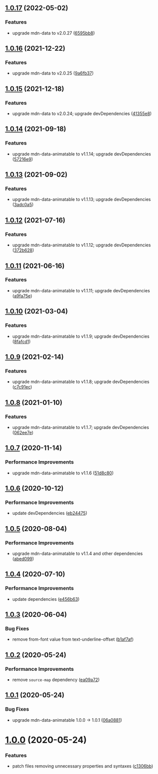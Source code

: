 ## [1.0.17](https://github.com/webanimate/css-tree-animatable/compare/v1.0.16...v1.0.17) (2022-05-02)

### Features

- upgrade mdn-data to v2.0.27 ([6595bb8](https://github.com/webanimate/css-tree-animatable/commit/6595bb89789f3b8ac5231bc7ec08031785ed3452))

## [1.0.16](https://github.com/webanimate/css-tree-animatable/compare/v1.0.15...v1.0.16) (2021-12-22)

### Features

- upgrade mdn-data to v2.0.25 ([9a6fb37](https://github.com/webanimate/css-tree-animatable/commit/9a6fb379971ca9ec1be77fbb0279c3400b064ac4))

## [1.0.15](https://github.com/webanimate/css-tree-animatable/compare/v1.0.14...v1.0.15) (2021-12-18)

### Features

- upgrade mdn-data to v2.0.24; upgrade devDependencies ([41355e8](https://github.com/webanimate/css-tree-animatable/commit/41355e82ec74b4ae0162c76588801360d3077896))

## [1.0.14](https://github.com/webanimate/css-tree-animatable/compare/v1.0.13...v1.0.14) (2021-09-18)

### Features

- upgrade mdn-data-animatable to v1.1.14; upgrade devDependencies ([57216e9](https://github.com/webanimate/css-tree-animatable/commit/57216e9241baea0c4a5b405b1807ca667e7f893f))

## [1.0.13](https://github.com/webanimate/css-tree-animatable/compare/v1.0.12...v1.0.13) (2021-09-02)

### Features

- upgrade mdn-data-animatable to v1.1.13; upgrade devDependencies ([3adc0a5](https://github.com/webanimate/css-tree-animatable/commit/3adc0a50956c81630f1dc05074da04a8e267858e))

## [1.0.12](https://github.com/webanimate/css-tree-animatable/compare/v1.0.11...v1.0.12) (2021-07-16)

### Features

- upgrade mdn-data-animatable to v1.1.12; upgrade devDependencies ([372b628](https://github.com/webanimate/css-tree-animatable/commit/372b628387a897de1f38e89b73bce83cf5ef5d53))

## [1.0.11](https://github.com/webanimate/css-tree-animatable/compare/v1.0.10...v1.0.11) (2021-06-16)

### Features

- upgrade mdn-data-animatable to v1.1.11; upgrade devDependencies ([a9fa75e](https://github.com/webanimate/css-tree-animatable/commit/a9fa75efed0f470b0d0bce5904fe58d7dd8e75b0))

## [1.0.10](https://github.com/webanimate/css-tree-animatable/compare/v1.0.9...v1.0.10) (2021-03-04)

### Features

- upgrade mdn-data-animatable to v1.1.9; upgrade devDependencies ([8fafcd1](https://github.com/webanimate/css-tree-animatable/commit/8fafcd1388d671993cf31d8aac6903aa84150a62))

## [1.0.9](https://github.com/webanimate/css-tree-animatable/compare/v1.0.8...v1.0.9) (2021-02-14)

### Features

- upgrade mdn-data-animatable to v1.1.8; upgrade devDependencies ([c7c91ec](https://github.com/webanimate/css-tree-animatable/commit/c7c91ec35dd4805e262ff4ea0417366df7e34921))

## [1.0.8](https://github.com/webanimate/css-tree-animatable/compare/v1.0.7...v1.0.8) (2021-01-10)

### Features

- upgrade mdn-data-animatable to v1.1.7; upgrade devDependencies ([062ee7e](https://github.com/webanimate/css-tree-animatable/commit/062ee7e50d34d0702db2188ad3398831421112f6))

## [1.0.7](https://github.com/webanimate/css-tree-animatable/compare/v1.0.6...v1.0.7) (2020-11-14)

### Performance Improvements

- upgrade mdn-data-animatable to v1.1.6 ([51d8c80](https://github.com/webanimate/css-tree-animatable/commit/51d8c80a14a846b1f0073c673d184e8b9a9b6dad))

## [1.0.6](https://github.com/webanimate/css-tree-animatable/compare/v1.0.5...v1.0.6) (2020-10-12)

### Performance Improvements

- update devDependencies ([eb24475](https://github.com/webanimate/css-tree-animatable/commit/eb24475ecda6714d926144308edd7a333b9a3653))

## [1.0.5](https://github.com/webanimate/css-tree-animatable/compare/v1.0.4...v1.0.5) (2020-08-04)

### Performance Improvements

- upgrade mdn-data-animatable to v1.1.4 and other dependencies ([abed099](https://github.com/webanimate/css-tree-animatable/commit/abed0992b3e5362c1b6c6766217493f260272749))

## [1.0.4](https://github.com/webanimate/css-tree-animatable/compare/v1.0.3...v1.0.4) (2020-07-10)

### Performance Improvements

- update dependencies ([e456b63](https://github.com/webanimate/css-tree-animatable/commit/e456b63bcad69dd55d8f1941c944e8168cb321f3))

## [1.0.3](https://github.com/webanimate/css-tree-animatable/compare/v1.0.2...v1.0.3) (2020-06-04)

### Bug Fixes

- remove from-font value from text-underline-offset ([b1af7af](https://github.com/webanimate/css-tree-animatable/commit/b1af7af5263f10098d831913fe38e82e15f67048))

## [1.0.2](https://github.com/webanimate/css-tree-animatable/compare/v1.0.1...v1.0.2) (2020-05-24)

### Performance Improvements

- remove `source-map` dependency ([ea09a72](https://github.com/webanimate/css-tree-animatable/commit/ea09a72b26b845a46cd46e5d2a5df72ba22921ed))

## [1.0.1](https://github.com/webanimate/css-tree-animatable/compare/v1.0.0...v1.0.1) (2020-05-24)

### Bug Fixes

- upgrade mdn-data-animatable 1.0.0 → 1.0.1 ([06a0881](https://github.com/webanimate/css-tree-animatable/commit/06a0881637e57e42be905e6668e38d0367ae53c1))

# [1.0.0](https://github.com/webanimate/css-tree-animatable/compare/c1306bb5f7644eb95bea111c0baa4a5ae6a59759...v1.0.0) (2020-05-24)

### Features

- patch files removing unnecessary properties and syntaxes ([c1306bb](https://github.com/webanimate/css-tree-animatable/commit/c1306bb5f7644eb95bea111c0baa4a5ae6a59759))
